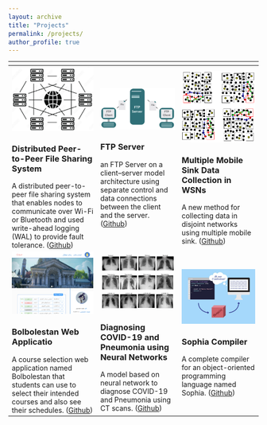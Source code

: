 ```yaml
---
layout: archive
title: "Projects"
permalink: /projects/
author_profile: true
---
```


| <span> | <span> | <span> |
|-------------------------|-------------------------|-------------------------|
| ![](/images/p1.png)  <h3>Distributed Peer-to-Peer File Sharing System</h3> A distributed peer-to-peer file sharing system that enables nodes to communicate over Wi-Fi or Bluetooth and used write-ahead logging (WAL) to provide fault tolerance. ([Github](https://github.com/aminb7/Distributed-P2P-File-Sharing-System)) | ![](/images/p5.png) <h3>FTP Server</h3> an FTP Server on a client–server model architecture using separate control and data connections between the client and the server. ([Github](https://github.com/aminb7/FTP-Server)) | ![](/images/p6.png) <h3>Multiple Mobile Sink Data Collection in WSNs</h3> A new method for collecting data in disjoint networks using multiple mobile sink. ([Github](https://github.com/aminb7/Tuft-Multisink)) |
| ![](/images/p2.png) <h3>Bolbolestan Web Applicatio</h3> A course selection web application named Bolbolestan that students can use to select their intended courses and also see their schedules. ([Github](https://github.com/aminb7/Bolbolestan)) | ![](/images/p3.png) <h3>Diagnosing COVID-19 and Pneumonia using Neural Networks</h3> A model based on neural network to diagnose COVID-19 and Pneumonia using CT scans. ([Github](https://github.com/aminb7/COVID19-Penumonia-Diagnosis-Neural-Networks)) | ![](/images/p4.png) <h3>Sophia Compiler</h3> A complete compiler for an object-oriented programming language named Sophia. ([Github](https://github.com/aminb7/Sophia-Compiler))